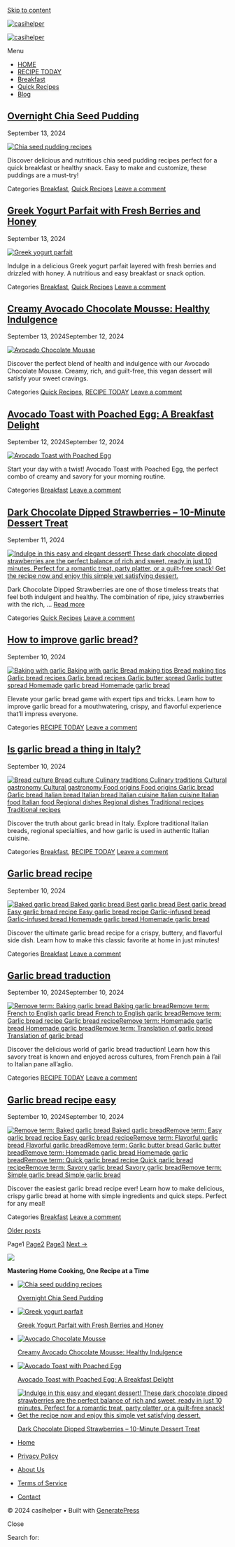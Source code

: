 [Skip to content](#content "Skip to content")

[![casihelper](https://casihelper.com/wp-content/uploads/2024/08/casihelper-1.webp)](https://casihelper.com/)

[![casihelper](https://casihelper.com/wp-content/uploads/2024/08/casihelper-1.webp)](https://casihelper.com/ "casihelper")

Menu

* [HOME](https://casihelper.com/)
* [RECIPE TODAY](https://casihelper.com/category/recipe-today/)
* [Breakfast](https://casihelper.com/category/breakfast/)
* [Quick Recipes](https://casihelper.com/category/quick-recipes/)
* [Blog](https://casihelper.com/category/blog/)

[](#)[](#)

[Overnight Chia Seed Pudding](https://casihelper.com/overnight-chia-seed-pudding/)
----------------------------------------------------------------------------------

September 13, 2024

[![Chia seed pudding recipes](https://casihelper.com/wp-content/uploads/2024/09/Chia-seed-pudding-recipes.jpg)](https://casihelper.com/overnight-chia-seed-pudding/)

Discover delicious and nutritious chia seed pudding recipes perfect for a quick breakfast or healthy snack. Easy to make and customize, these puddings are a must-try!

Categories [Breakfast](https://casihelper.com/category/breakfast/), [Quick Recipes](https://casihelper.com/category/quick-recipes/) [Leave a comment](https://casihelper.com/overnight-chia-seed-pudding/#respond)

[Greek Yogurt Parfait with Fresh Berries and Honey](https://casihelper.com/greek-yogurt-parfait-with-fresh-berries-and-honey/)
------------------------------------------------------------------------------------------------------------------------------

September 13, 2024

[![Greek yogurt parfait](https://casihelper.com/wp-content/uploads/2024/09/Greek-yogurt-parfait.jpg)](https://casihelper.com/greek-yogurt-parfait-with-fresh-berries-and-honey/)

Indulge in a delicious Greek yogurt parfait layered with fresh berries and drizzled with honey. A nutritious and easy breakfast or snack option.

Categories [Breakfast](https://casihelper.com/category/breakfast/), [Quick Recipes](https://casihelper.com/category/quick-recipes/) [Leave a comment](https://casihelper.com/greek-yogurt-parfait-with-fresh-berries-and-honey/#respond)

[Creamy Avocado Chocolate Mousse: Healthy Indulgence](https://casihelper.com/creamy-avocado-chocolate-mousse-healthy-indulgence/)
---------------------------------------------------------------------------------------------------------------------------------

September 13, 2024September 12, 2024

[![Avocado Chocolate Mousse](https://casihelper.com/wp-content/uploads/2024/09/Avocado-Chocolate-Mousse.jpg)](https://casihelper.com/creamy-avocado-chocolate-mousse-healthy-indulgence/)

Discover the perfect blend of health and indulgence with our Avocado Chocolate Mousse. Creamy, rich, and guilt-free, this vegan dessert will satisfy your sweet cravings.

Categories [Quick Recipes](https://casihelper.com/category/quick-recipes/), [RECIPE TODAY](https://casihelper.com/category/recipe-today/) [Leave a comment](https://casihelper.com/creamy-avocado-chocolate-mousse-healthy-indulgence/#respond)

[Avocado Toast with Poached Egg: A Breakfast Delight](https://casihelper.com/avocado-toast-with-poached-egg-a-breakfast-delight/)
---------------------------------------------------------------------------------------------------------------------------------

September 12, 2024September 12, 2024

[![Avocado Toast with Poached Egg](https://casihelper.com/wp-content/uploads/2024/09/Avocado-Toast-with-Poached-Egg.jpg)](https://casihelper.com/avocado-toast-with-poached-egg-a-breakfast-delight/)

Start your day with a twist! Avocado Toast with Poached Egg, the perfect combo of creamy and savory for your morning routine.

Categories [Breakfast](https://casihelper.com/category/breakfast/) [Leave a comment](https://casihelper.com/avocado-toast-with-poached-egg-a-breakfast-delight/#respond)

[Dark Chocolate Dipped Strawberries – 10-Minute Dessert Treat](https://casihelper.com/dark-chocolate-dipped-strawberries-10-minute-dessert-treat/)
--------------------------------------------------------------------------------------------------------------------------------------------------

September 11, 2024

[![Indulge in this easy and elegant dessert! These dark chocolate dipped strawberries are the perfect balance of rich and sweet, ready in just 10 minutes. Perfect for a romantic treat, party platter, or a guilt-free snack! Get the recipe now and enjoy this simple yet satisfying dessert.](https://casihelper.com/wp-content/uploads/2024/09/Dark-Chocolate-Dipped-Strawberries-10-Minute-Dessert-Treat.png)](https://casihelper.com/dark-chocolate-dipped-strawberries-10-minute-dessert-treat/)

Dark Chocolate Dipped Strawberries are one of those timeless treats that feel both indulgent and healthy. The combination of ripe, juicy strawberries with the rich, … [Read more](https://casihelper.com/dark-chocolate-dipped-strawberries-10-minute-dessert-treat/ "Dark Chocolate Dipped Strawberries – 10-Minute Dessert Treat")

Categories [Quick Recipes](https://casihelper.com/category/quick-recipes/) [Leave a comment](https://casihelper.com/dark-chocolate-dipped-strawberries-10-minute-dessert-treat/#respond)

[How to improve garlic bread?](https://casihelper.com/how-to-improve-garlic-bread/)
-----------------------------------------------------------------------------------

September 10, 2024

[![Baking with garlic Baking with garlic Bread making tips Bread making tips Garlic bread recipes Garlic bread recipes Garlic butter spread Garlic butter spread Homemade garlic bread Homemade garlic bread](https://casihelper.com/wp-content/uploads/2024/09/Ajouter-un-titre-17.webp)](https://casihelper.com/how-to-improve-garlic-bread/)

Elevate your garlic bread game with expert tips and tricks. Learn how to improve garlic bread for a mouthwatering, crispy, and flavorful experience that’ll impress everyone.

Categories [RECIPE TODAY](https://casihelper.com/category/recipe-today/) [Leave a comment](https://casihelper.com/how-to-improve-garlic-bread/#respond)

[Is garlic bread a thing in Italy?](https://casihelper.com/is-garlic-bread-a-thing-in-italy/)
---------------------------------------------------------------------------------------------

September 10, 2024

[![Bread culture Bread culture Culinary traditions Culinary traditions Cultural gastronomy Cultural gastronomy Food origins Food origins Garlic bread Garlic bread Italian bread Italian bread Italian cuisine Italian cuisine Italian food Italian food Regional dishes Regional dishes Traditional recipes Traditional recipes](https://casihelper.com/wp-content/uploads/2024/09/Ajouter-un-titre-15.webp)](https://casihelper.com/is-garlic-bread-a-thing-in-italy/)

Discover the truth about garlic bread in Italy. Explore traditional Italian breads, regional specialties, and how garlic is used in authentic Italian cuisine.

Categories [Breakfast](https://casihelper.com/category/breakfast/), [RECIPE TODAY](https://casihelper.com/category/recipe-today/) [Leave a comment](https://casihelper.com/is-garlic-bread-a-thing-in-italy/#respond)

[Garlic bread recipe](https://casihelper.com/garlic-bread-recipe/)
------------------------------------------------------------------

September 10, 2024

[![Baked garlic bread Baked garlic bread Best garlic bread Best garlic bread Easy garlic bread recipe Easy garlic bread recipe Garlic-infused bread Garlic-infused bread Homemade garlic bread Homemade garlic bread](https://casihelper.com/wp-content/uploads/2024/09/Ajouter-un-titre-14.webp)](https://casihelper.com/garlic-bread-recipe/)

Discover the ultimate garlic bread recipe for a crispy, buttery, and flavorful side dish. Learn how to make this classic favorite at home in just minutes!

Categories [Breakfast](https://casihelper.com/category/breakfast/) [Leave a comment](https://casihelper.com/garlic-bread-recipe/#respond)

[Garlic bread traduction](https://casihelper.com/garlic-bread-traduction/)
--------------------------------------------------------------------------

September 10, 2024September 10, 2024

[![Remove term: Baking garlic bread Baking garlic breadRemove term: French to English garlic bread French to English garlic breadRemove term: Garlic bread recipe Garlic bread recipeRemove term: Homemade garlic bread Homemade garlic breadRemove term: Translation of garlic bread Translation of garlic bread](https://casihelper.com/wp-content/uploads/2024/09/Ajouter-un-titre-13.webp)](https://casihelper.com/garlic-bread-traduction/)

Discover the delicious world of garlic bread traduction! Learn how this savory treat is known and enjoyed across cultures, from French pain à l’ail to Italian pane all’aglio.

Categories [RECIPE TODAY](https://casihelper.com/category/recipe-today/) [Leave a comment](https://casihelper.com/garlic-bread-traduction/#respond)

[Garlic bread recipe easy](https://casihelper.com/garlic-bread-recipe-easy/)
----------------------------------------------------------------------------

September 10, 2024September 10, 2024

[![Remove term: Baked garlic bread Baked garlic breadRemove term: Easy garlic bread recipe Easy garlic bread recipeRemove term: Flavorful garlic bread Flavorful garlic breadRemove term: Garlic butter bread Garlic butter breadRemove term: Homemade garlic bread Homemade garlic breadRemove term: Quick garlic bread recipe Quick garlic bread recipeRemove term: Savory garlic bread Savory garlic breadRemove term: Simple garlic bread Simple garlic bread](https://casihelper.com/wp-content/uploads/2024/09/Ajouter-un-titre-12.webp)](https://casihelper.com/garlic-bread-recipe-easy/)

Discover the easiest garlic bread recipe ever! Learn how to make delicious, crispy garlic bread at home with simple ingredients and quick steps. Perfect for any meal!

Categories [Breakfast](https://casihelper.com/category/breakfast/) [Leave a comment](https://casihelper.com/garlic-bread-recipe-easy/#respond)

[Older posts](https://casihelper.com/page/2/)

Page1 [Page2](https://casihelper.com/page/2/) [Page3](https://casihelper.com/page/3/) [Next →](https://casihelper.com/page/2/)

![](https://casihelper.com/wp-content/uploads/2024/08/c4d8bcb3-84e8-401c-91e0-1928ee4e5a06-2-1.webp)

**Mastering Home Cooking, One Recipe at a Time**

* [![Chia seed pudding recipes](https://casihelper.com/wp-content/uploads/2024/09/Chia-seed-pudding-recipes-300x171.jpg)](https://casihelper.com/overnight-chia-seed-pudding/)
    
    [Overnight Chia Seed Pudding](https://casihelper.com/overnight-chia-seed-pudding/)
* [![Greek yogurt parfait](https://casihelper.com/wp-content/uploads/2024/09/Greek-yogurt-parfait-300x171.jpg)](https://casihelper.com/greek-yogurt-parfait-with-fresh-berries-and-honey/)
    
    [Greek Yogurt Parfait with Fresh Berries and Honey](https://casihelper.com/greek-yogurt-parfait-with-fresh-berries-and-honey/)
* [![Avocado Chocolate Mousse](https://casihelper.com/wp-content/uploads/2024/09/Avocado-Chocolate-Mousse-300x171.jpg)](https://casihelper.com/creamy-avocado-chocolate-mousse-healthy-indulgence/)
    
    [Creamy Avocado Chocolate Mousse: Healthy Indulgence](https://casihelper.com/creamy-avocado-chocolate-mousse-healthy-indulgence/)
* [![Avocado Toast with Poached Egg](https://casihelper.com/wp-content/uploads/2024/09/Avocado-Toast-with-Poached-Egg-300x171.jpg)](https://casihelper.com/avocado-toast-with-poached-egg-a-breakfast-delight/)
    
    [Avocado Toast with Poached Egg: A Breakfast Delight](https://casihelper.com/avocado-toast-with-poached-egg-a-breakfast-delight/)
* [![Indulge in this easy and elegant dessert! These dark chocolate dipped strawberries are the perfect balance of rich and sweet, ready in just 10 minutes. Perfect for a romantic treat, party platter, or a guilt-free snack! Get the recipe now and enjoy this simple yet satisfying dessert.](https://casihelper.com/wp-content/uploads/2024/09/Dark-Chocolate-Dipped-Strawberries-10-Minute-Dessert-Treat-200x300.png)](https://casihelper.com/dark-chocolate-dipped-strawberries-10-minute-dessert-treat/)
    
    [Dark Chocolate Dipped Strawberries – 10-Minute Dessert Treat](https://casihelper.com/dark-chocolate-dipped-strawberries-10-minute-dessert-treat/)

* [Home](https://casihelper.com/)
* [Privacy Policy](https://casihelper.com/privacy-policy/)
* [About Us](https://casihelper.com/about-us/)
* [Terms of Service](https://casihelper.com/terms-of-service/)
* [Contact](https://casihelper.com/contact/)

© 2024 casihelper • Built with [GeneratePress](https://generatepress.com/)

Close

Search for: